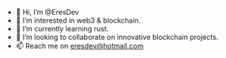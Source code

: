 - 👋 Hi, I’m @EresDev
- 👀 I’m interested in web3 & blockchain.
- 🌱 I’m currently learning rust.
- 💞️ I’m looking to collaborate on innovative blockchain projects.
- 📫 Reach me on eresdev@hotmail.com

<!---
EresDev/EresDev is a ✨ special ✨ repository because its `README.md` (this file) appears on your GitHub profile.
You can click the Preview link to take a look at your changes.
--->
